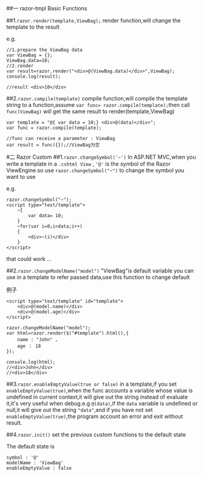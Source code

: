 ##一 razor-tmpl Basic Functions

##1.`razor.render(template,ViewBag);`
render function,will change the template to the result

e.g.
    
    //1.prepare the ViewBag data
    var ViewBag = {};
    ViewBag.data=10;
    //2.render
    var result=razor.render("<div>@(ViewBag.data)</div>",ViewBag);
    console.log(result);
    
    //result <div>10</div> 

##2.`razor.compile(template)`
compile function,will compile the template string to a function,assume `var func= razor.compile(template);`then call `func(ViewBag)` will get the same result to render(template,ViewBag)

    var template = "@{ var data = 10;} <div>@(data)</div>";
    var func = razor.compile(template);
    
    //func can receive a parameter : ViewBag
    var result = func({});//ViewBag为空

#二 Razor Custom
##1.`razor.changeSymbol('~')`
In ASP.NET MVC,when you write a template in a `.cshtml View` , `'@'` is the symbol of the Razor ViewEngine.so use `razor.changeSymbol("~")` to change the symbol you want to use

e.g.

    razor.changeSymbol("~");
    <script type="text/template">
        ~{
            var data= 10;
        }
        ~for(var i=0;i<data;i++)
        {
            <div>~(i)</div>
        }
    </script>
that could work ...

##2.`razor.changeModelName("model")`
"ViewBag"is default variable you can use in a template to refer passed data,use this function to change default

例子
        
    <script type="text/template" id="template">
        <div>@(model.name)</div>
        <div>@(model.age)</div>
    </script>

    razor.changeModelName("model");
    var html=razor.render($("#template").html(),{
        name : "John" ，
        age ： 18
    });
    
    console.log(html);
    //<div>John</div>
    //<div>18</div>

##3.`razor.enableEmptyValue(true or false)`
in a template,if you set `enableEmptyValue(true)`,when the func accounts a variable whose value is undefined in current context,it will give out the string instead of evaluate it,it's very useful when debug.e.g `@(data)`,if
 the `data` variable is undefined or null,it will give out the string `"data"`,and if you have not set `enableEmptyValue(true)`,the program account an error and exit without result.

##4.`razor.init()`
set the previous custom functions to the default state
    
The default state is

    symbol : '@'
    modelName : 'ViewBag'
    enableEmptyValue : false
